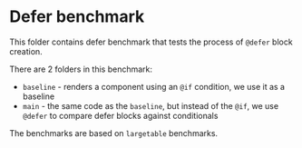 # Defer benchmark

This folder contains defer benchmark that tests the process of `@defer` block creation.

There are 2 folders in this benchmark:

* `baseline` - renders a component using an `@if` condition, we use it as a baseline
* `main` - the same code as the `baseline`, but instead of the `@if`, we use `@defer` to compare defer blocks against conditionals

The benchmarks are based on `largetable` benchmarks.
